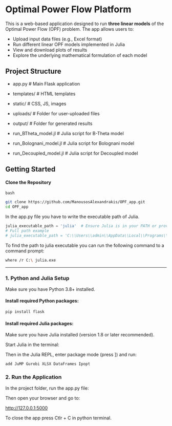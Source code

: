 # Optimal Power Flow Platform

This is a web-based application designed to run **three linear models** of the Optimal Power Flow (OPF) problem. The app allows users to:

- Upload input data files (e.g., Excel format)
- Run different linear OPF models implemented in Julia
- View and download plots of results
- Explore the underlying mathematical formulation of each model

## Project Structure

 - app.py                # Main Flask application
 
- templates/            # HTML templates 

- static/               # CSS, JS, images

- uploads/              # Folder for user-uploaded files

- output/               # Folder for generated results

- run_BTheta_model.jl   # Julia script for B-Theta model

- run_Bolognani_model.jl # Julia script for Bolognani model

- run_Decoupled_model.jl # Julia script for Decoupled model

## Getting Started

#### Clone the Repository

```bash```

```bash
git clone https://github.com/ManousosAlexandrakis/OPF_app.git
cd OPF_app
```

In the app.py file you have to write the executable path of Julia.

```python
julia_executable_path = 'julia'  # Ensure Julia is in your PATH or provide the full path to the executable
# Full path example
# julia_executable_path = 'C:\\Users\\admin\\AppData\\Local\\Programs\\Julia-1.11.5\\bin\\julia.exe'
```

To find the path to julia executable you can run the following command to a command prompt:

```bash
where /r C:\ julia.exe
```

---

### 1. Python and Julia Setup

Make sure you have Python 3.8+ installed.

#### Install required Python packages:


```bash
pip install flask
```


#### Install required Julia packages:
Make sure you have Julia installed (version 1.8 or later recommended).

Start Julia in the terminal:

Then in the Julia REPL, enter package mode (press ]) and run:
```julia
add JuMP Gurobi XLSX DataFrames Ipopt
```

 ### 2. Run the Application

In the project folder, run the app.py file:

Then open your browser and go to:

http://127.0.0.1:5000

To close the app press Ctlr + C in python terminal.

